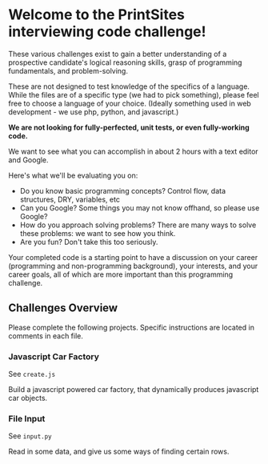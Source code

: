 # Welcome to the PrintSites interviewing code challenge!

These various challenges exist to gain a better understanding of a prospective candidate's logical reasoning skills, grasp of programming fundamentals, and problem-solving.

These are not designed to test knowledge of the specifics of a language. While the files are of a specific type (we had to pick something), please feel free to choose a language of your choice. (Ideally something used in web development - we use php, python, and javascript.)

**We are not looking for fully-perfected, unit tests, or even fully-working code.**

We want to see what you can accomplish in about 2 hours with a text editor and Google.

Here's what we'll be evaluating you on:

- Do you know basic programming concepts? Control flow, data structures, DRY, variables, etc
- Can you Google? Some things you may not know offhand, so please use Google?
- How do you approach solving problems? There are many ways to solve these problems: we want to see how you think. 
- Are you fun? Don't take this too seriously.

Your completed code is a starting point to have a discussion on your career (programming and non-programming background), your interests, and your career goals, all of which are more important than this programming challenge.

## Challenges Overview

Please complete the following projects. Specific instructions are located in comments in each file.

### Javascript Car Factory

See `create.js`

Build a javascript powered car factory, that dynamically produces javascript car objects.

### File Input

See `input.py`

Read in some data, and give us some ways of finding certain rows.
